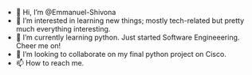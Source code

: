 - 👋 Hi, I’m @Emmanuel-Shivona
- 👀 I’m interested in learning new things; mostly tech-related but pretty much everything interesting. 
- 🌱 I’m currently learning python. Just started Software Engineeering. Cheer me on!
- 💞️ I’m looking to collaborate on my final python project on Cisco.
- 📫 How to reach me. 

<!---
Emmanuel-Shivona/Emmanuel-Shivona is a ✨ special ✨ repository because its `README.md` (this file) appears on your GitHub profile.
You can click the Preview link to take a look at your changes.
--->
